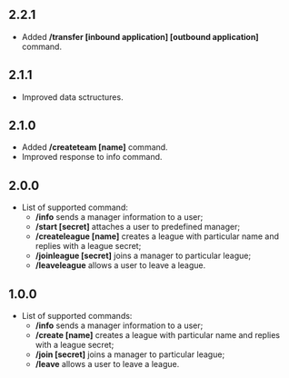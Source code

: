 ## 2.2.1
* Added **/transfer [inbound application] [outbound application]** command.

## 2.1.1
* Improved data sctructures.

## 2.1.0
* Added **/createteam [name]** command.
* Improved response to info command.

## 2.0.0

* List of supported command:
    * **/info** sends a manager information to a user;
    * **/start [secret]** attaches a user to predefined manager;
    * **/createleague [name]** creates a league with particular name and replies with a league secret;
    * **/joinleague [secret]** joins a manager to particular league;
    * **/leaveleague** allows a user to leave a league.

## 1.0.0

* List of supported commands:
    * **/info** sends a manager information to a user;
    * **/create [name]** creates a league with particular name and replies with a league secret;
    * **/join [secret]** joins a manager to particular league;
    * **/leave** allows a user to leave a league.